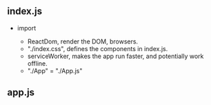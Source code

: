 ## index.js

- import

  - ReactDom, render the DOM, browsers. 
  - "./index.css", defines the components in index.js.
  - serviceWorker, makes the app run faster, and potentially work offline.
  - "./App" = "./App.js"
  
## app.js
